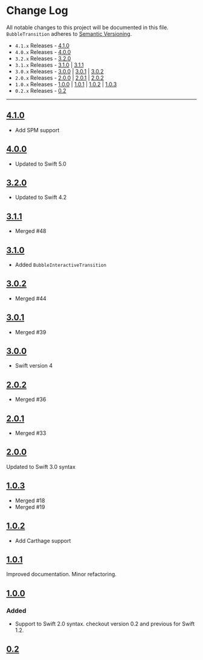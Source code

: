 # Change Log
All notable changes to this project will be documented in this file.
`BubbleTransition` adheres to [Semantic Versioning](http://semver.org/).

- `4.1.x` Releases - [4.1.0](#410)  
- `4.0.x` Releases - [4.0.0](#400)
- `3.2.x` Releases - [3.2.0](#320)
- `3.1.x` Releases - [3.1.0](#310) | [3.1.1](#311)
- `3.0.x` Releases - [3.0.0](#300) | [3.0.1](#301) | [3.0.2](#302)
- `2.0.x` Releases - [2.0.0](#200) | [2.0.1](#201) | [2.0.2](#202)
- `1.0.x` Releases - [1.0.0](#100) | [1.0.1](#101) | [1.0.2](#102) | [1.0.3](#103)
- `0.2.x` Releases - [0.2](#02)

---

## [4.1.0](https://github.com/andreamazz/BubbleTransition/releases/tag/4.1.0)

- Add SPM support  

## [4.0.0](https://github.com/andreamazz/BubbleTransition/releases/tag/4.0.0)

- Updated to Swift 5.0

## [3.2.0](https://github.com/andreamazz/BubbleTransition/releases/tag/3.2.0)

- Updated to Swift 4.2

## [3.1.1](https://github.com/andreamazz/BubbleTransition/releases/tag/3.1.1)

- Merged #48

## [3.1.0](https://github.com/andreamazz/BubbleTransition/releases/tag/3.1.0)

- Added `BubbleInteractiveTransition`

## [3.0.2](https://github.com/andreamazz/BubbleTransition/releases/tag/3.0.2)

- Merged #44

## [3.0.1](https://github.com/andreamazz/BubbleTransition/releases/tag/3.0.1)

- Merged #39

## [3.0.0](https://github.com/andreamazz/BubbleTransition/releases/tag/3.0.0)

- Swift version 4

## [2.0.2](https://github.com/andreamazz/BubbleTransition/releases/tag/2.0.2)

- Merged #36

## [2.0.1](https://github.com/andreamazz/BubbleTransition/releases/tag/2.0.1)

- Merged #33

## [2.0.0](https://github.com/andreamazz/BubbleTransition/releases/tag/2.0.0)

Updated to Swift 3.0 syntax

## [1.0.3](https://github.com/andreamazz/BubbleTransition/releases/tag/1.0.3)

- Merged #18
- Merged #19

## [1.0.2](https://github.com/andreamazz/BubbleTransition/releases/tag/1.0.2)

- Add Carthage support

## [1.0.1](https://github.com/andreamazz/BubbleTransition/releases/tag/1.0.1)

Improved documentation. Minor refactoring.

## [1.0.0](https://github.com/andreamazz/BubbleTransition/releases/tag/1.0.0)

### Added
- Support to Swift 2.0 syntax. checkout version 0.2 and previous for Swift 1.2.

## [0.2](https://github.com/andreamazz/BubbleTransition/releases/tag/0.2)

